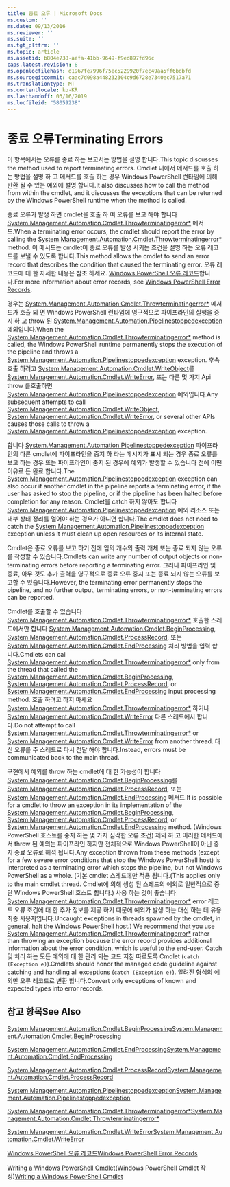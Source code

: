 ```yaml
---
title: 종료 오류 | Microsoft Docs
ms.custom: ''
ms.date: 09/13/2016
ms.reviewer: ''
ms.suite: ''
ms.tgt_pltfrm: ''
ms.topic: article
ms.assetid: b804e738-aefa-41bb-9649-f9ed897fd96c
caps.latest.revision: 8
ms.openlocfilehash: d1967fe7996f75ec5229920f7ec49aa5ff6bdbfd
ms.sourcegitcommit: caac7d098a448232304c9d6728e7340ec7517a71
ms.translationtype: MT
ms.contentlocale: ko-KR
ms.lasthandoff: 03/16/2019
ms.locfileid: "58059238"
---
```

# <a name="terminating-errors"></a><span data-ttu-id="5a4ae-102">종료 오류</span><span class="sxs-lookup"><span data-stu-id="5a4ae-102">Terminating Errors</span></span>

<span data-ttu-id="5a4ae-103">이 항목에서는 오류를 종료 하는 보고서는 방법을 설명 합니다.</span><span class="sxs-lookup"><span data-stu-id="5a4ae-103">This topic discusses the method used to report terminating errors.</span></span> <span data-ttu-id="5a4ae-104">Cmdlet 내에서 메서드를 호출 하는 방법을 설명 하 고 메서드를 호출 하는 경우 Windows PowerShell 런타임에 의해 반환 될 수 있는 예외에 설명 합니다.</span><span class="sxs-lookup"><span data-stu-id="5a4ae-104">It also discusses how to call the method from within the cmdlet, and it discusses the exceptions that can be returned by the Windows PowerShell runtime when the method is called.</span></span>

<span data-ttu-id="5a4ae-105">종료 오류가 발생 하면 cmdlet을 호출 하 여 오류를 보고 해야 합니다 [System.Management.Automation.Cmdlet.Throwterminatingerror\*](/dotnet/api/System.Management.Automation.Cmdlet.ThrowTerminatingError) 메서드.</span><span class="sxs-lookup"><span data-stu-id="5a4ae-105">When a terminating error occurs, the cmdlet should report the error by calling the [System.Management.Automation.Cmdlet.Throwterminatingerror\*](/dotnet/api/System.Management.Automation.Cmdlet.ThrowTerminatingError) method.</span></span> <span data-ttu-id="5a4ae-106">이 메서드는 cmdlet이 종료 오류를 발생 시키는 조건을 설명 하는 오류 레코드를 보낼 수 있도록 합니다.</span><span class="sxs-lookup"><span data-stu-id="5a4ae-106">This method allows the cmdlet to send an error record that describes the condition that caused the terminating error.</span></span> <span data-ttu-id="5a4ae-107">오류 레코드에 대 한 자세한 내용은 참조 하세요. [Windows PowerShell 오류 레코드](./windows-powershell-error-records.md)합니다.</span><span class="sxs-lookup"><span data-stu-id="5a4ae-107">For more information about error records, see [Windows PowerShell Error Records](./windows-powershell-error-records.md).</span></span>

<span data-ttu-id="5a4ae-108">경우는 [System.Management.Automation.Cmdlet.Throwterminatingerror\*](/dotnet/api/System.Management.Automation.Cmdlet.ThrowTerminatingError) 메서드가 호출 되 면 Windows PowerShell 런타임에 영구적으로 파이프라인의 실행을 중지 하 고 throw 된 [ System.Management.Automation.Pipelinestoppedexception](/dotnet/api/System.Management.Automation.PipelineStoppedException) 예외입니다.</span><span class="sxs-lookup"><span data-stu-id="5a4ae-108">When the [System.Management.Automation.Cmdlet.Throwterminatingerror\*](/dotnet/api/System.Management.Automation.Cmdlet.ThrowTerminatingError) method is called, the  Windows PowerShell runtime permanently stops the execution of the pipeline and throws a [System.Management.Automation.Pipelinestoppedexception](/dotnet/api/System.Management.Automation.PipelineStoppedException) exception.</span></span> <span data-ttu-id="5a4ae-109">후속 호출 하려고 [System.Management.Automation.Cmdlet.WriteObject](/dotnet/api/System.Management.Automation.Cmdlet.WriteObject)를 [System.Management.Automation.Cmdlet.WriteError](/dotnet/api/System.Management.Automation.Cmdlet.WriteError), 또는 다른 몇 가지 Api throw 를호출하면[ System.Management.Automation.Pipelinestoppedexception](/dotnet/api/System.Management.Automation.PipelineStoppedException) 예외입니다.</span><span class="sxs-lookup"><span data-stu-id="5a4ae-109">Any subsequent attempts to call [System.Management.Automation.Cmdlet.WriteObject](/dotnet/api/System.Management.Automation.Cmdlet.WriteObject), [System.Management.Automation.Cmdlet.WriteError](/dotnet/api/System.Management.Automation.Cmdlet.WriteError), or several other APIs causes those calls to throw a [System.Management.Automation.Pipelinestoppedexception](/dotnet/api/System.Management.Automation.PipelineStoppedException) exception.</span></span>

<span data-ttu-id="5a4ae-110">합니다 [System.Management.Automation.Pipelinestoppedexception](/dotnet/api/System.Management.Automation.PipelineStoppedException) 파이프라인의 다른 cmdlet에 파이프라인을 중지 하 라는 메시지가 표시 되는 경우 종료 오류를 보고 하는 경우 또는 파이프라인이 중지 된 경우에 예외가 발생할 수 있습니다 전에 어떤 이유로 든 완료 합니다.</span><span class="sxs-lookup"><span data-stu-id="5a4ae-110">The [System.Management.Automation.Pipelinestoppedexception](/dotnet/api/System.Management.Automation.PipelineStoppedException) exception can also occur if another cmdlet in the pipeline reports a terminating error, if the user has asked to stop the pipeline, or if the pipeline has been halted before completion for any reason.</span></span> <span data-ttu-id="5a4ae-111">Cmdlet을 catch 하지 않아도 합니다 [System.Management.Automation.Pipelinestoppedexception](/dotnet/api/System.Management.Automation.PipelineStoppedException) 예외 리소스 또는 내부 상태 정리를 열어야 하는 경우가 아니면 합니다.</span><span class="sxs-lookup"><span data-stu-id="5a4ae-111">The cmdlet does not need to catch the [System.Management.Automation.Pipelinestoppedexception](/dotnet/api/System.Management.Automation.PipelineStoppedException) exception unless it must clean up open resources or its internal state.</span></span>

<span data-ttu-id="5a4ae-112">Cmdlet은 종료 오류를 보고 하기 전에 임의 개수의 출력 개체 또는 종료 되지 않는 오류를 작성할 수 있습니다.</span><span class="sxs-lookup"><span data-stu-id="5a4ae-112">Cmdlets can write any number of output objects or non-terminating errors before reporting a terminating error.</span></span> <span data-ttu-id="5a4ae-113">그러나 파이프라인 및 종료, 아무 것도 추가 출력을 영구적으로 종료 오류 중지 또는 종료 되지 않는 오류를 보고할 수 있습니다.</span><span class="sxs-lookup"><span data-stu-id="5a4ae-113">However, the terminating error permanently stops the pipeline, and no further output, terminating errors, or non-terminating errors can be reported.</span></span>

<span data-ttu-id="5a4ae-114">Cmdlet를 호출할 수 있습니다 [System.Management.Automation.Cmdlet.Throwterminatingerror\*](/dotnet/api/System.Management.Automation.Cmdlet.ThrowTerminatingError) 호출한 스레드에서만 합니다 [System.Management.Automation.Cmdlet.BeginProcessing](/dotnet/api/System.Management.Automation.Cmdlet.BeginProcessing), [ System.Management.Automation.Cmdlet.ProcessRecord](/dotnet/api/System.Management.Automation.Cmdlet.ProcessRecord), 또는 [System.Management.Automation.Cmdlet.EndProcessing](/dotnet/api/System.Management.Automation.Cmdlet.EndProcessing) 처리 방법을 입력 합니다.</span><span class="sxs-lookup"><span data-stu-id="5a4ae-114">Cmdlets can call [System.Management.Automation.Cmdlet.Throwterminatingerror\*](/dotnet/api/System.Management.Automation.Cmdlet.ThrowTerminatingError) only from the thread that called the [System.Management.Automation.Cmdlet.BeginProcessing](/dotnet/api/System.Management.Automation.Cmdlet.BeginProcessing), [System.Management.Automation.Cmdlet.ProcessRecord](/dotnet/api/System.Management.Automation.Cmdlet.ProcessRecord), or [System.Management.Automation.Cmdlet.EndProcessing](/dotnet/api/System.Management.Automation.Cmdlet.EndProcessing) input processing method.</span></span> <span data-ttu-id="5a4ae-115">호출 하려고 하지 마세요 [System.Management.Automation.Cmdlet.Throwterminatingerror\*](/dotnet/api/System.Management.Automation.Cmdlet.ThrowTerminatingError) 하거나 [System.Management.Automation.Cmdlet.WriteError](/dotnet/api/System.Management.Automation.Cmdlet.WriteError) 다른 스레드에서 합니다.</span><span class="sxs-lookup"><span data-stu-id="5a4ae-115">Do not attempt to call [System.Management.Automation.Cmdlet.Throwterminatingerror\*](/dotnet/api/System.Management.Automation.Cmdlet.ThrowTerminatingError) or [System.Management.Automation.Cmdlet.WriteError](/dotnet/api/System.Management.Automation.Cmdlet.WriteError) from another thread.</span></span> <span data-ttu-id="5a4ae-116">대신 오류를 주 스레드로 다시 전달 해야 합니다.</span><span class="sxs-lookup"><span data-stu-id="5a4ae-116">Instead, errors must be communicated back to the main thread.</span></span>

<span data-ttu-id="5a4ae-117">구현에서 예외를 throw 하는 cmdlet에 대 한 가능성이 합니다 [System.Management.Automation.Cmdlet.BeginProcessing](/dotnet/api/System.Management.Automation.Cmdlet.BeginProcessing)를 [System.Management.Automation.Cmdlet.ProcessRecord](/dotnet/api/System.Management.Automation.Cmdlet.ProcessRecord), 또는 [System.Management.Automation.Cmdlet.EndProcessing](/dotnet/api/System.Management.Automation.Cmdlet.EndProcessing) 메서드.</span><span class="sxs-lookup"><span data-stu-id="5a4ae-117">It is possible for a cmdlet to throw an exception in its implementation of the [System.Management.Automation.Cmdlet.BeginProcessing](/dotnet/api/System.Management.Automation.Cmdlet.BeginProcessing), [System.Management.Automation.Cmdlet.ProcessRecord](/dotnet/api/System.Management.Automation.Cmdlet.ProcessRecord), or [System.Management.Automation.Cmdlet.EndProcessing](/dotnet/api/System.Management.Automation.Cmdlet.EndProcessing) method.</span></span> <span data-ttu-id="5a4ae-118">(Windows PowerShell 호스트를 중지 하는 몇 가지 심각한 오류 조건) 제외 하 고 이러한 메서드에서 throw 된 예외는 파이프라인 하지만 전체적으로 Windows PowerShell이 아닌 중지 종료 오류로 해석 됩니다.</span><span class="sxs-lookup"><span data-stu-id="5a4ae-118">Any exception thrown from these methods (except for a few severe error conditions that stop the Windows PowerShell host) is interpreted as a terminating error which stops the pipeline, but not Windows PowerShell as a whole.</span></span> <span data-ttu-id="5a4ae-119">(기본 cmdlet 스레드에만 적용 됩니다.</span><span class="sxs-lookup"><span data-stu-id="5a4ae-119">(This applies only to the main cmdlet thread.</span></span> <span data-ttu-id="5a4ae-120">Cmdlet에 의해 생성 된 스레드의 예외로 일반적으로 중단 Windows PowerShell 호스트 합니다.) 사용 하는 것이 좋습니다 [System.Management.Automation.Cmdlet.Throwterminatingerror\*](/dotnet/api/System.Management.Automation.Cmdlet.ThrowTerminatingError) error 레코드 오류 조건에 대 한 추가 정보를 제공 하기 때문에 예외가 발생 하는 대신 하는 데 유용 최종 사용자입니다.</span><span class="sxs-lookup"><span data-stu-id="5a4ae-120">Uncaught exceptions in threads spawned by the cmdlet, in general, halt the Windows PowerShell host.) We recommend that you use [System.Management.Automation.Cmdlet.Throwterminatingerror\*](/dotnet/api/System.Management.Automation.Cmdlet.ThrowTerminatingError) rather than throwing an exception because the error record provides additional information about the error condition, which is useful to the end-user.</span></span> <span data-ttu-id="5a4ae-121">Catch 및 처리 하는 모든 예외에 대 한 관리 되는 코드 지침 따르도록 Cmdlet (`catch (Exception e)`).</span><span class="sxs-lookup"><span data-stu-id="5a4ae-121">Cmdlets should honor the managed code guideline against catching and handling all exceptions (`catch (Exception e)`).</span></span> <span data-ttu-id="5a4ae-122">알려진 형식의 예외만 오류 레코드로 변환 합니다.</span><span class="sxs-lookup"><span data-stu-id="5a4ae-122">Convert only exceptions of known and expected types into error records.</span></span>

## <a name="see-also"></a><span data-ttu-id="5a4ae-123">참고 항목</span><span class="sxs-lookup"><span data-stu-id="5a4ae-123">See Also</span></span>

[<span data-ttu-id="5a4ae-124">System.Management.Automation.Cmdlet.BeginProcessing</span><span class="sxs-lookup"><span data-stu-id="5a4ae-124">System.Management.Automation.Cmdlet.BeginProcessing</span></span>](/dotnet/api/System.Management.Automation.Cmdlet.BeginProcessing)

[<span data-ttu-id="5a4ae-125">System.Management.Automation.Cmdlet.EndProcessing</span><span class="sxs-lookup"><span data-stu-id="5a4ae-125">System.Management.Automation.Cmdlet.EndProcessing</span></span>](/dotnet/api/System.Management.Automation.Cmdlet.EndProcessing)

[<span data-ttu-id="5a4ae-126">System.Management.Automation.Cmdlet.ProcessRecord</span><span class="sxs-lookup"><span data-stu-id="5a4ae-126">System.Management.Automation.Cmdlet.ProcessRecord</span></span>](/dotnet/api/System.Management.Automation.Cmdlet.ProcessRecord)

[<span data-ttu-id="5a4ae-127">System.Management.Automation.Pipelinestoppedexception</span><span class="sxs-lookup"><span data-stu-id="5a4ae-127">System.Management.Automation.Pipelinestoppedexception</span></span>](/dotnet/api/System.Management.Automation.PipelineStoppedException)

[<span data-ttu-id="5a4ae-128">System.Management.Automation.Cmdlet.Throwterminatingerror\*</span><span class="sxs-lookup"><span data-stu-id="5a4ae-128">System.Management.Automation.Cmdlet.Throwterminatingerror\*</span></span>](/dotnet/api/System.Management.Automation.Cmdlet.ThrowTerminatingError)

[<span data-ttu-id="5a4ae-129">System.Management.Automation.Cmdlet.WriteError</span><span class="sxs-lookup"><span data-stu-id="5a4ae-129">System.Management.Automation.Cmdlet.WriteError</span></span>](/dotnet/api/System.Management.Automation.Cmdlet.WriteError)

[<span data-ttu-id="5a4ae-130">Windows PowerShell 오류 레코드</span><span class="sxs-lookup"><span data-stu-id="5a4ae-130">Windows PowerShell Error Records</span></span>](./windows-powershell-error-records.md)

<span data-ttu-id="5a4ae-131">[Writing a Windows PowerShell Cmdlet](./writing-a-windows-powershell-cmdlet.md)(Windows PowerShell Cmdlet 작성)</span><span class="sxs-lookup"><span data-stu-id="5a4ae-131">[Writing a Windows PowerShell Cmdlet](./writing-a-windows-powershell-cmdlet.md)</span></span>
